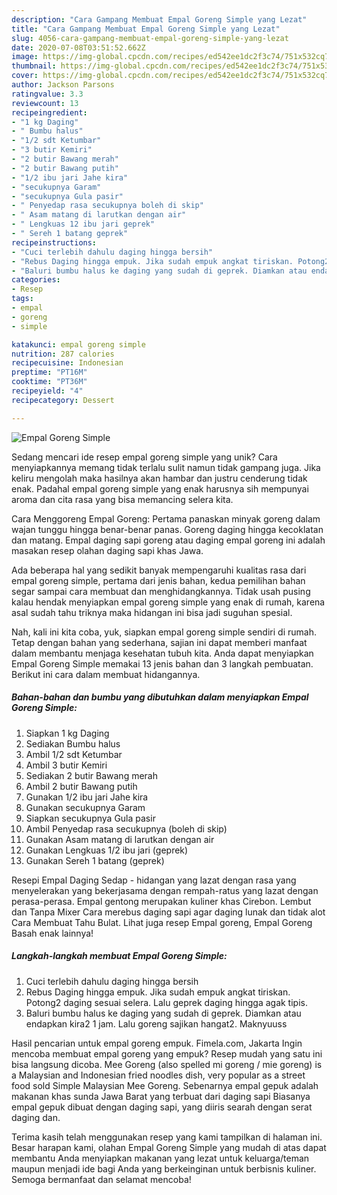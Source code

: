 ```yaml
---
description: "Cara Gampang Membuat Empal Goreng Simple yang Lezat"
title: "Cara Gampang Membuat Empal Goreng Simple yang Lezat"
slug: 4056-cara-gampang-membuat-empal-goreng-simple-yang-lezat
date: 2020-07-08T03:51:52.662Z
image: https://img-global.cpcdn.com/recipes/ed542ee1dc2f3c74/751x532cq70/empal-goreng-simple-foto-resep-utama.jpg
thumbnail: https://img-global.cpcdn.com/recipes/ed542ee1dc2f3c74/751x532cq70/empal-goreng-simple-foto-resep-utama.jpg
cover: https://img-global.cpcdn.com/recipes/ed542ee1dc2f3c74/751x532cq70/empal-goreng-simple-foto-resep-utama.jpg
author: Jackson Parsons
ratingvalue: 3.3
reviewcount: 13
recipeingredient:
- "1 kg Daging"
- " Bumbu halus"
- "1/2 sdt Ketumbar"
- "3 butir Kemiri"
- "2 butir Bawang merah"
- "2 butir Bawang putih"
- "1/2 ibu jari Jahe kira"
- "secukupnya Garam"
- "secukupnya Gula pasir"
- " Penyedap rasa secukupnya boleh di skip"
- " Asam matang di larutkan dengan air"
- " Lengkuas 12 ibu jari geprek"
- " Sereh 1 batang geprek"
recipeinstructions:
- "Cuci terlebih dahulu daging hingga bersih"
- "Rebus Daging hingga empuk. Jika sudah empuk angkat tiriskan. Potong2 daging sesuai selera. Lalu geprek daging hingga agak tipis."
- "Baluri bumbu halus ke daging yang sudah di geprek. Diamkan atau endapkan kira2 1 jam. Lalu goreng sajikan hangat2. Maknyuuss"
categories:
- Resep
tags:
- empal
- goreng
- simple

katakunci: empal goreng simple 
nutrition: 287 calories
recipecuisine: Indonesian
preptime: "PT16M"
cooktime: "PT36M"
recipeyield: "4"
recipecategory: Dessert

---
```



![Empal Goreng Simple](https://img-global.cpcdn.com/recipes/ed542ee1dc2f3c74/751x532cq70/empal-goreng-simple-foto-resep-utama.jpg)

Sedang mencari ide resep empal goreng simple yang unik? Cara menyiapkannya memang tidak terlalu sulit namun tidak gampang juga. Jika keliru mengolah maka hasilnya akan hambar dan justru cenderung tidak enak. Padahal empal goreng simple yang enak harusnya sih mempunyai aroma dan cita rasa yang bisa memancing selera kita.

Cara Menggoreng Empal Goreng: Pertama panaskan minyak goreng dalam wajan tunggu hingga benar-benar panas. Goreng daging hingga kecoklatan dan matang. Empal daging sapi goreng atau daging empal goreng ini adalah masakan resep olahan daging sapi khas Jawa.

Ada beberapa hal yang sedikit banyak mempengaruhi kualitas rasa dari empal goreng simple, pertama dari jenis bahan, kedua pemilihan bahan segar sampai cara membuat dan menghidangkannya. Tidak usah pusing kalau hendak menyiapkan empal goreng simple yang enak di rumah, karena asal sudah tahu triknya maka hidangan ini bisa jadi suguhan spesial.


Nah, kali ini kita coba, yuk, siapkan empal goreng simple sendiri di rumah. Tetap dengan bahan yang sederhana, sajian ini dapat memberi manfaat dalam membantu menjaga kesehatan tubuh kita. Anda dapat menyiapkan Empal Goreng Simple memakai 13 jenis bahan dan 3 langkah pembuatan. Berikut ini cara dalam membuat hidangannya.

<!--inarticleads1-->

##### Bahan-bahan dan bumbu yang dibutuhkan dalam menyiapkan Empal Goreng Simple:

1. Siapkan 1 kg Daging
1. Sediakan  Bumbu halus
1. Ambil 1/2 sdt Ketumbar
1. Ambil 3 butir Kemiri
1. Sediakan 2 butir Bawang merah
1. Ambil 2 butir Bawang putih
1. Gunakan 1/2 ibu jari Jahe kira
1. Gunakan secukupnya Garam
1. Siapkan secukupnya Gula pasir
1. Ambil  Penyedap rasa secukupnya (boleh di skip)
1. Gunakan  Asam matang di larutkan dengan air
1. Gunakan  Lengkuas 1/2 ibu jari (geprek)
1. Gunakan  Sereh 1 batang (geprek)


Resepi Empal Daging Sedap - hidangan yang lazat dengan rasa yang menyelerakan yang bekerjasama dengan rempah-ratus yang lazat dengan perasa-perasa. Empal gentong merupakan kuliner khas Cirebon. Lembut dan Tanpa Mixer Cara merebus daging sapi agar daging lunak dan tidak alot Cara Membuat Tahu Bulat. Lihat juga resep Empal goreng, Empal Goreng Basah enak lainnya! 

<!--inarticleads2-->

##### Langkah-langkah membuat Empal Goreng Simple:

1. Cuci terlebih dahulu daging hingga bersih
1. Rebus Daging hingga empuk. Jika sudah empuk angkat tiriskan. Potong2 daging sesuai selera. Lalu geprek daging hingga agak tipis.
1. Baluri bumbu halus ke daging yang sudah di geprek. Diamkan atau endapkan kira2 1 jam. Lalu goreng sajikan hangat2. Maknyuuss


Hasil pencarian untuk empal goreng empuk. Fimela.com, Jakarta Ingin mencoba membuat empal goreng yang empuk? Resep mudah yang satu ini bisa langsung dicoba. Mee Goreng (also spelled mi goreng / mie goreng) is a Malaysian and Indonesian fried noodles dish, very popular as a street food sold Simple Malaysian Mee Goreng. Sebenarnya empal gepuk adalah makanan khas sunda Jawa Barat yang terbuat dari daging sapi Biasanya empal gepuk dibuat dengan daging sapi, yang diiris searah dengan serat daging dan. 

Terima kasih telah menggunakan resep yang kami tampilkan di halaman ini. Besar harapan kami, olahan Empal Goreng Simple yang mudah di atas dapat membantu Anda menyiapkan makanan yang lezat untuk keluarga/teman maupun menjadi ide bagi Anda yang berkeinginan untuk berbisnis kuliner. Semoga bermanfaat dan selamat mencoba!
